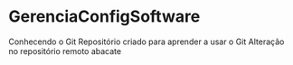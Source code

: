 # GerenciaConfigSoftware
Conhecendo o Git
Repositório criado para aprender a usar o Git
Alteração no repositório remoto
abacate